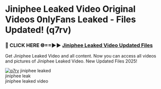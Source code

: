 # Jiniphee Leaked Video Original Videos 0nlyFans Leaked - Files Updated! (q7rv)

<h3>🔴 CLICK HERE 🌐==►► <a href="https://tinyurl.com/2jnfzry5" rel="nofollow">Jiniphee Leaked Video Updated Files</a></h3>

Get Jiniphee Leaked Video and all content. Now you can access all videos and pictures of Jiniphee Leaked Video. New Updated Files 2025!

[![q7rv](https://i.imgur.com/GyGTBgg.gif)](https://tinyurl.com/2jnfzry5)
jiniphee leaked<br>
jiniphee leak<br>
jiniphee leaked video